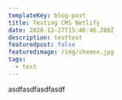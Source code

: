 ```yaml
---
templateKey: blog-post
title: Testing CMS Netlify
date: 2020-12-27T15:46:46.288Z
description: testtest
featuredpost: false
featuredimage: /img/chemex.jpg
tags:
  - test
---
```

asdfasdfasdfasdf
